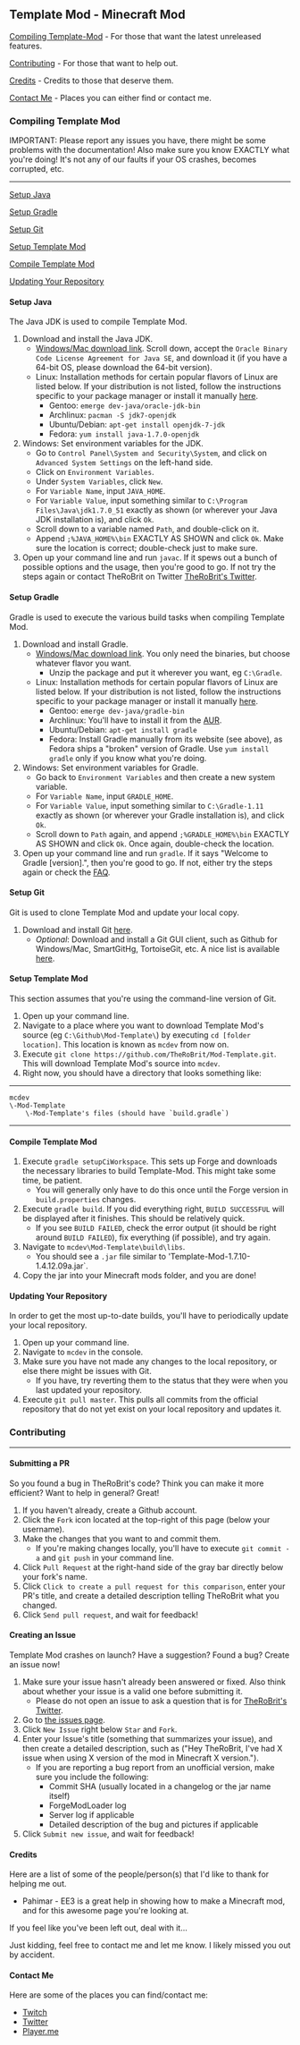 ## Template Mod - Minecraft Mod

[Compiling Template-Mod](#compiling-template-mod) - For those that want the latest unreleased features.

[Contributing](#contributing) - For those that want to help out.

[Credits](#credits) - Credits to those that deserve them.

[Contact Me](#contact-me) - Places you can either find or contact me.

### Compiling Template Mod
IMPORTANT: Please report any issues you have, there might be some problems with the documentation!
Also make sure you know EXACTLY what you're doing!  It's not any of our faults if your OS crashes, becomes corrupted, etc.
***
[Setup Java](#setup-java)

[Setup Gradle](#setup-gradle)

[Setup Git](#setup-git)

[Setup Template Mod](#setup-template-mod)

[Compile Template Mod](#compile-template-mod)

[Updating Your Repository](#updating-your-repository)

#### Setup Java
The Java JDK is used to compile Template Mod.

1. Download and install the Java JDK.
	* [Windows/Mac download link](http://www.oracle.com/technetwork/java/javase/downloads/jdk7-downloads-1880260.html).  Scroll down, accept the `Oracle Binary Code License Agreement for Java SE`, and download it (if you have a 64-bit OS, please download the 64-bit version).
	* Linux: Installation methods for certain popular flavors of Linux are listed below.  If your distribution is not listed, follow the instructions specific to your package manager or install it manually [here](http://www.oracle.com/technetwork/java/javase/downloads/jdk7-downloads-1880260.html).
		* Gentoo: `emerge dev-java/oracle-jdk-bin`
		* Archlinux: `pacman -S jdk7-openjdk`
		* Ubuntu/Debian: `apt-get install openjdk-7-jdk`
		* Fedora: `yum install java-1.7.0-openjdk`
2. Windows: Set environment variables for the JDK.
    * Go to `Control Panel\System and Security\System`, and click on `Advanced System Settings` on the left-hand side.
    * Click on `Environment Variables`.
    * Under `System Variables`, click `New`.
    * For `Variable Name`, input `JAVA_HOME`.
    * For `Variable Value`, input something similar to `C:\Program Files\Java\jdk1.7.0_51` exactly as shown (or wherever your Java JDK installation is), and click `Ok`.
    * Scroll down to a variable named `Path`, and double-click on it.
    * Append `;%JAVA_HOME%\bin` EXACTLY AS SHOWN and click `Ok`.  Make sure the location is correct; double-check just to make sure.
3. Open up your command line and run `javac`.  If it spews out a bunch of possible options and the usage, then you're good to go.  If not try the steps again or contact TheRoBrit on Twitter [TheRoBrit's Twitter](https://twitter.com/TheRoBrit).

#### Setup Gradle
Gradle is used to execute the various build tasks when compiling Template Mod.

1. Download and install Gradle.
	* [Windows/Mac download link](http://www.gradle.org/downloads).  You only need the binaries, but choose whatever flavor you want.
		* Unzip the package and put it wherever you want, eg `C:\Gradle`.
	* Linux: Installation methods for certain popular flavors of Linux are listed below.  If your distribution is not listed, follow the instructions specific to your package manager or install it manually [here](http://www.gradle.org/downloads).
		* Gentoo: `emerge dev-java/gradle-bin`
		* Archlinux: You'll have to install it from the [AUR](https://aur.archlinux.org/packages/gradle).
		* Ubuntu/Debian: `apt-get install gradle`
		* Fedora: Install Gradle manually from its website (see above), as Fedora ships a "broken" version of Gradle.  Use `yum install gradle` only if you know what you're doing.
2. Windows: Set environment variables for Gradle.
	* Go back to `Environment Variables` and then create a new system variable.
	* For `Variable Name`, input `GRADLE_HOME`.
	* For `Variable Value`, input something similar to `C:\Gradle-1.11` exactly as shown (or wherever your Gradle installation is), and click `Ok`.
	* Scroll down to `Path` again, and append `;%GRADLE_HOME%\bin` EXACTLY AS SHOWN and click `Ok`.  Once again, double-check the location.
3. Open up your command line and run `gradle`.  If it says "Welcome to Gradle [version].", then you're good to go.  If not, either try the steps again or check the [FAQ](https://github.com/TheRoBrit/Template-Mod/wiki/Frequently-Asked-Questions).

#### Setup Git
Git is used to clone Template Mod and update your local copy.

1. Download and install Git [here](http://git-scm.com/download/).
	* *Optional*: Download and install a Git GUI client, such as Github for Windows/Mac, SmartGitHg, TortoiseGit, etc.  A nice list is available [here](http://git-scm.com/downloads/guis).

#### Setup Template Mod
This section assumes that you're using the command-line version of Git.

1. Open up your command line.
2. Navigate to a place where you want to download Template Mod's source (eg `C:\Github\Mod-Template\`) by executing `cd [folder location]`.  This location is known as `mcdev` from now on.
3. Execute `git clone https://github.com/TheRoBrit/Mod-Template.git`.  This will download Template Mod's source into `mcdev`.
4. Right now, you should have a directory that looks something like:

***
	mcdev
	\-Mod-Template
		\-Mod-Template's files (should have `build.gradle`)
***

#### Compile Template Mod
1. Execute `gradle setupCiWorkspace`. This sets up Forge and downloads the necessary libraries to build Template-Mod.  This might take some time, be patient.
	* You will generally only have to do this once until the Forge version in `build.properties` changes.
2. Execute `gradle build`. If you did everything right, `BUILD SUCCESSFUL` will be displayed after it finishes.  This should be relatively quick.
    * If you see `BUILD FAILED`, check the error output (it should be right around `BUILD FAILED`), fix everything (if possible), and try again.
3. Navigate to `mcdev\Mod-Template\build\libs`.
    *  You should see a `.jar` file similar to 'Template-Mod-1.7.10-1.4.12.09a.jar`.
4. Copy the jar into your Minecraft mods folder, and you are done!

#### Updating Your Repository
In order to get the most up-to-date builds, you'll have to periodically update your local repository.

1. Open up your command line.
2. Navigate to `mcdev` in the console.
3. Make sure you have not made any changes to the local repository, or else there might be issues with Git.
	* If you have, try reverting them to the status that they were when you last updated your repository.
4. Execute `git pull master`.  This pulls all commits from the official repository that do not yet exist on your local repository and updates it.

### Contributing
***
#### Submitting a PR
So you found a bug in TheRoBrit's code?  Think you can make it more efficient?  Want to help in general?  Great!

1. If you haven't already, create a Github account.
2. Click the `Fork` icon located at the top-right of this page (below your username).
3. Make the changes that you want to and commit them.
	* If you're making changes locally, you'll have to execute `git commit -a` and `git push` in your command line.
4. Click `Pull Request` at the right-hand side of the gray bar directly below your fork's name.
5. Click `Click to create a pull request for this comparison`, enter your PR's title, and create a detailed description telling TheRoBrit what you changed.
6. Click `Send pull request`, and wait for feedback!

#### Creating an Issue
Template Mod crashes on launch?  Have a suggestion?  Found a bug?  Create an issue now!

1. Make sure your issue hasn't already been answered or fixed.  Also think about whether your issue is a valid one before submitting it.
	* Please do not open an issue to ask a question that is for [TheRoBrit's Twitter](https://twitter.com/TheRoBrit/).
2. Go to [the issues page](http://github.com/TheRoBrit/Template-Mod/issues).
3. Click `New Issue` right below `Star` and `Fork`.
4. Enter your Issue's title (something that summarizes your issue), and then create a detailed description, such as ("Hey TheRoBrit, I've had X issue when using X version of the mod in Minecraft X version.").
	* If you are reporting a bug report from an unofficial version, make sure you include the following:
		* Commit SHA (usually located in a changelog or the jar name itself)
		* ForgeModLoader log
		* Server log if applicable
		* Detailed description of the bug and pictures if applicable
5. Click `Submit new issue`, and wait for feedback!

#### Credits
Here are a list of some of the people/person(s) that I'd like to thank for helping me out.

* Pahimar - EE3 is a great help in showing how to make a Minecraft mod, and for this awesome page you're looking at.

If you feel like you've been left out, deal with it...

Just kidding, feel free to contact me and let me know. I likely missed you out by accident.

#### Contact Me
Here are some of the places you can find/contact me:
* [Twitch](http://twitch.tv/TheRoBrit)
* [Twitter](https://twitter.com/TheRoBrit)
* [Player.me](https://player.me/TheRoBrit)
